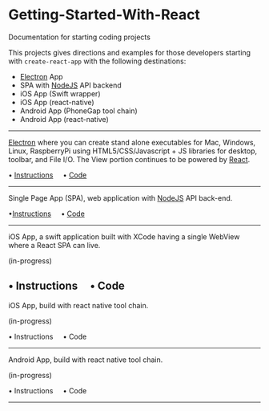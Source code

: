 # Getting-Started-With-React
Documentation for starting coding projects

This projects gives directions and examples for those developers starting with `create-react-app`
with the following destinations:
- [Electron] App
- SPA with [NodeJS] API backend
- iOS App (Swift wrapper)
- iOS App (react-native)
- Android App (PhoneGap tool chain)
- Android App (react-native)

-----------------------------

[Electron] where you can create stand alone executables for Mac, Windows, Linux, RaspberryPi using HTML5/CSS/Javascript + JS libraries for desktop, toolbar, and File I/O.  The View portion continues to be powered by [React].

&bull; [Instructions](Add-Electrion.md) &nbsp;&nbsp;&nbsp; &bull; [Code](electron-example)

-----------------------------

Single Page App (SPA), web application with [NodeJS] API back-end.

&bull;[Instructions](Add-Node-Server-API.md) &nbsp;&nbsp;&nbsp; &bull; [Code](node-example)

-----------------------------

iOS App, a swift application built with XCode having a single WebView where a React SPA can live.

(in-progress)

&bull; Instructions &nbsp;&nbsp;&nbsp; &bull; Code
-----------------------------

iOS App, build with react native tool chain.

(in-progress)

&bull; Instructions &nbsp;&nbsp;&nbsp; &bull; Code

-----------------------------

Android App, build with react native tool chain.

(in-progress)

&bull; Instructions &nbsp;&nbsp;&nbsp; &bull; Code

-----------------------------



[React]: https://facebook.github.io/react/
[Electron]: http://electron.atom.io/
[NodeJS]: https://nodejs.org/
